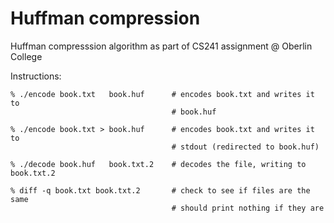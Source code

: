 # Huffman compression

Huffman compresssion algorithm as part of CS241 assignment @ Oberlin College

Instructions:

```
% ./encode book.txt   book.huf      # encodes book.txt and writes it to
                                    # book.huf

% ./encode book.txt > book.huf      # encodes book.txt and writes it to
                                    # stdout (redirected to book.huf)

% ./decode book.huf   book.txt.2    # decodes the file, writing to book.txt.2

% diff -q book.txt book.txt.2       # check to see if files are the same
                                    # should print nothing if they are
```
